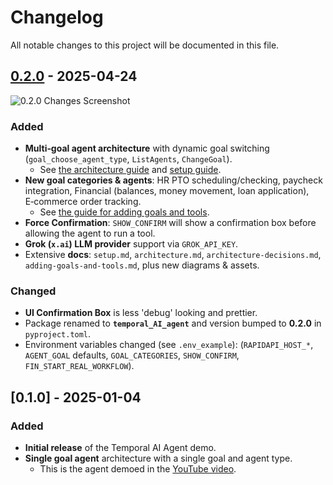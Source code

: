 # Changelog

All notable changes to this project will be documented in this file.

## [0.2.0] - 2025-04-24

![0.2.0 Changes Screenshot](./assets/0.2.0_changes.jpeg)

### Added
- **Multi‑goal agent architecture** with dynamic goal switching (`goal_choose_agent_type`, `ListAgents`, `ChangeGoal`).
    - See [the architecture guide](./architecture.md) and [setup guide](./setup.md).
- **New goal categories & agents**: HR PTO scheduling/checking, paycheck integration, Financial (balances, money movement, loan application), E‑commerce order tracking.
    - See [the guide for adding goals and tools](./adding-goals-and-tools.md).
- **Force Confirmation**: `SHOW_CONFIRM` will show a confirmation box before allowing the agent to run a tool.
- **Grok (`x.ai`) LLM provider** support via `GROK_API_KEY`.
- Extensive **docs**: `setup.md`, `architecture.md`, `architecture-decisions.md`, `adding-goals-and-tools.md`, plus new diagrams & assets.

### Changed
- **UI Confirmation Box** is less 'debug' looking and prettier.
- Package renamed to **`temporal_AI_agent`** and version bumped to **0.2.0** in `pyproject.toml`.
- Environment variables changed (see `.env_example`): (`RAPIDAPI_HOST_*`, `AGENT_GOAL` defaults, `GOAL_CATEGORIES`, `SHOW_CONFIRM`, `FIN_START_REAL_WORKFLOW`).

## [0.1.0] - 2025-01-04

### Added
- **Initial release** of the Temporal AI Agent demo.
- **Single goal agent** architecture with a single goal and agent type.
    - This is the agent demoed in the [YouTube video](https://www.youtube.com/watch?v=GEXllEH2XiQ).

[0.2.0]: https://github.com/temporal-community/temporal-ai-agent/pull/29